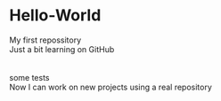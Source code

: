 # Hello-World
My first repossitory<br>
Just a bit learning on GitHub
<br>
<br>
<br>
some tests
<br>
Now I can work on new projects using a real repository
